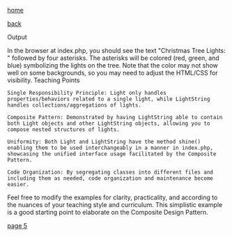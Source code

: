 [home](./page01.md)

[back](./page03.md)

Output

In the browser at index.php, you should see the text "Christmas Tree Lights: " followed by four asterisks. The asterisks will be colored (red, green, and blue) symbolizing the lights on the tree. Note that the color may not show well on some backgrounds, so you may need to adjust the HTML/CSS for visibility.
Teaching Points

    Single Responsibility Principle: Light only handles properties/behaviors related to a single light, while LightString handles collections/aggregations of lights.

    Composite Pattern: Demonstrated by having LightString able to contain both Light objects and other LightString objects, allowing you to compose nested structures of lights.

    Uniformity: Both Light and LightString have the method shine() enabling them to be used interchangeably in a manner in index.php, showcasing the unified interface usage facilitated by the Composite Pattern.

    Code Organization: By segregating classes into different files and including them as needed, code organization and maintenance become easier.

Feel free to modify the examples for clarity, practicality, and according to the nuances of your teaching style and curriculum. This simplistic example is a good starting point to elaborate on the Composite Design Pattern.



[page 5](./page05.md)
